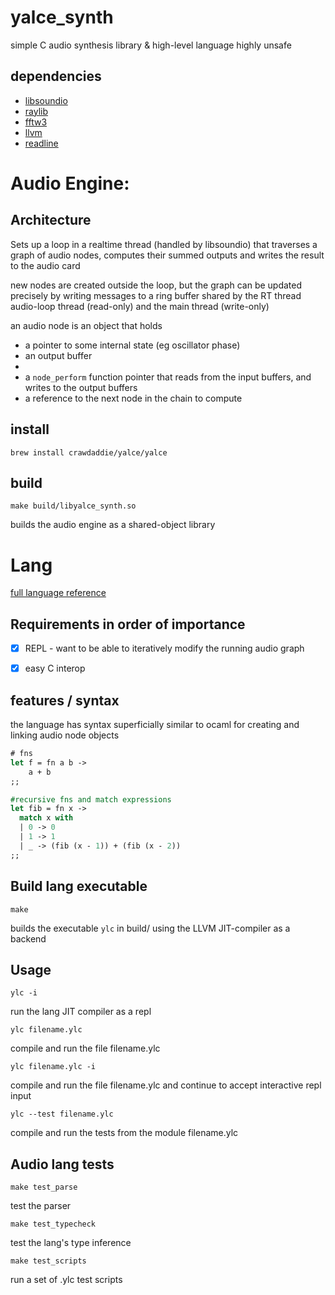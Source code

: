 #  yalce_synth
simple C audio synthesis library & high-level language
highly unsafe

## dependencies
- [libsoundio](http://libsound.io/)
- [raylib](https://www.raylib.com/)
- [fftw3](https://www.fftw.org/)
- [llvm](https://llvm.org/)
- [readline](https://tiswww.case.edu/php/chet/readline/rltop.html)

# Audio Engine:
## Architecture
Sets up a loop in a realtime thread (handled by libsoundio) that traverses a
graph of audio nodes, computes their summed outputs and writes the result to the audio card

new nodes are created outside the loop, but the graph can be updated precisely by writing
messages to a ring buffer shared by the RT thread audio-loop thread (read-only) and the main
thread (write-only)

an audio node is an object that holds 
- a pointer to some internal state (eg oscillator phase)
- an output buffer
- 
- a `node_perform` function pointer that reads from the input buffers, and writes to the output buffers
- a reference to the next node in the chain to compute
## install
```
brew install crawdaddie/yalce/yalce
```
## build
```
make build/libyalce_synth.so
```
builds the audio engine as a shared-object library


# Lang
[full language reference](./docs/ylc-ref.md)

## Requirements in order of importance
- [x] REPL - want to be able to iteratively modify the running audio graph  
- [x] easy C interop  


## features / syntax
the language has syntax superficially similar to ocaml for creating and linking audio node objects

```ocaml
# fns
let f = fn a b ->
    a + b
;;
```

```ocaml
#recursive fns and match expressions
let fib = fn x ->
  match x with
  | 0 -> 0
  | 1 -> 1
  | _ -> (fib (x - 1)) + (fib (x - 2))
;;
```

## Build lang executable
```
make
```
builds the executable `ylc` in build/ using the LLVM JIT-compiler as a backend

## Usage
```
ylc -i
```
run the lang JIT compiler as a repl

```
ylc filename.ylc
```
compile and run the file filename.ylc

```
ylc filename.ylc -i
```
compile and run the file filename.ylc and continue to accept interactive repl input

```
ylc --test filename.ylc
```
compile and run the tests from the module filename.ylc



## Audio lang tests
```
make test_parse
```
test the parser

```
make test_typecheck
```
test the lang's type inference

```
make test_scripts
```
run a set of .ylc test scripts 
